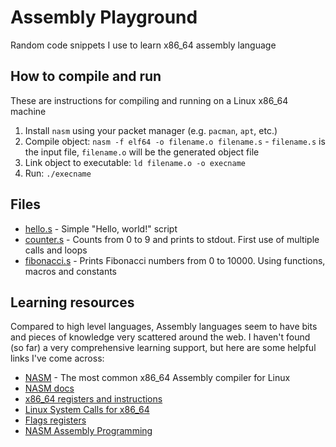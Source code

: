 # Assembly Playground

Random code snippets I use to learn x86_64 assembly language

## How to compile and run
These are instructions for compiling and running on a Linux x86_64 machine

1) Install `nasm` using your packet manager (e.g. `pacman`, `apt`, etc.)
2) Compile object: `nasm -f elf64 -o filename.o filename.s` - `filename.s` is the input file, `filename.o` will be the generated object file
3) Link object to executable: `ld filename.o -o execname`
4) Run: `./execname`

## Files
- [hello.s](hello.s) - Simple "Hello, world!" script
- [counter.s](counter.s) - Counts from 0 to 9 and prints to stdout. First use of multiple calls and loops 
- [fibonacci.s](fibonacci.s) - Prints Fibonacci numbers from 0 to 10000. Using functions, macros and constants

## Learning resources
Compared to high level languages, Assembly languages seem to have bits and pieces of knowledge very scattered around the web. I haven't found (so far) a very comprehensive learning support, but here are some helpful links I've come across:

- [NASM](https://www.nasm.us/) - The most common x86_64 Assembly compiler for Linux
- [NASM docs](https://www.nasm.us/doc/nasmdoc0.html)
- [x86_64 registers and instructions](https://wiki.cdot.senecacollege.ca/wiki/X86_64_Register_and_Instruction_Quick_Start)
- [Linux System Calls for x86_64](https://blog.rchapman.org/posts/Linux_System_Call_Table_for_x86_64/)
- [Flags registers](https://en.wikipedia.org/wiki/FLAGS_register)
- [NASM Assembly Programming](https://www.tutorialspoint.com/assembly_programming/index.htm)
